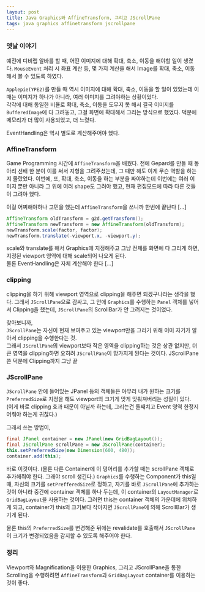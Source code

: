 ```yaml
---
layout: post
title: Java Graphics와 AffineTransform, 그리고 JScrollPane
tags: java graphics affinetransform jscrollpane
---
```


### 옛날 이야기 ###

예전에 디비랩 알바를 할 때, 어떤 이미지에 대해 확대, 축소, 이동을 해야할 일이 생겼다.
`MouseEvent` 처리 시 좌표 계산 등, 몇 가지 계산을 해서 Image를 확대, 축소, 이동해서 볼 수 있도록 하였다.

`Applepie(YPE2)`를 만들 때 역시 이미지에 대해 확대, 축소, 이동을 할 일이 있었는데 이 때는 이미지가 하나가 아니라, 여러 이미지를 그려야하는 상황이었다.  
각각에 대해 동일한 비율로 확대, 축소, 이동을 도무지 못 해서 결국 이미지를 `BufferedImage`에 다 그려놓고, 그걸 화면에 확대해서 그리는 방식으로 했었다.
덕분에 메모리가 더 많이 사용되었고, 더 느렸다.

EventHandling은 역시 별도로 계산해주어야 했다.

### AffineTransform ###

Game Programming 시간에 `AffineTransform`을 배웠다.
전에 Gepard를 만들 때 동아리 선배 한 분이 이를 써서 지형을 그려주셨는데, 그 때만 해도 이게 무슨 역할을 하는지 몰랐었다.
이번에, 또, 확대, 축소, 이동을 하는 부분을 짜야하는데 이번에는 여러 이미지 뿐만 아니라 그 위에 여러 shape도 그려야 했고, 현재 편집모드에 따라 다른 것들이 그려야 했다.

이걸 어찌해야하나 고민을 했는데 `AffineTransform`을 쓰니까 한번에 끝난다 [...]

```java
AffineTransform oldTransform = g2d.getTransform();
AffineTransform newTransform = new AffineTransform(oldTransform);
newTransform.scale(factor, factor);
newTransform.translate(-viewport.x, -viewport.y);
```

scale와 translate를 해서 Graphics에 지정해주고 그냥 전체를 화면에 다 그리게 하면, 지정된 viewport 영역에 대해 scale되어 나오게 된다.  
물론 EventHandling은 자체 계산해야 한다 [...]

### clipping ###

clipping을 하기 위해 viewport 영역으로 clipping을 해주면 되겠구나라는 생각을 했다.
그래서 `JScrollPane`으로 감싸고, 그 안에 `Graphics`를 수행하는 `Panel` 객체를 넣어서 Clipping을 했는데, `JScrollPane`의 ScrollBar가 안 그려지는 것이었다.

찾아보니까,  
`JScrollPane`는 자신이 현재 보여주고 있는 viewport만을 그리기 위해 이미 자기가 알아서 clipping을 수행한다는 것.  
그래서 `JScrollPane`의 viewport보다 작은 영역을 clipping하는 것은 상관 없지만, 더 큰 영역을 clipping하면 오히려 `JScrollPane`이 망가지게 된다는 것이다. JScrollPane 쓴 덕분에 Clipping까지 그냥 끝

### JScrollPane ###

`JScrollPane` 안에 들어있는 JPanel 등의 객체들은 아무리 내가 원하는 크기를 `PreferredSize`로 지정을 해도 viewport의 크기게 맞게 맞춰져버리는 성질이 있다. (이게 바로 clipping 효과 때문이 아닐까 하는데, 그리는건 둘째치고 Event 영역 한정지어줘야 하는게 귀찮다.)

그래서 쓰는 방법이,

```java
final JPanel container = new JPanel(new GridBagLayout());
final JScrollPane scrollPane = new JScrollPane(container);
this.setPreferredSize(new Dimension(600, 480));
container.add(this);
```

바로 이것이다. (물론 다른 Container에 이 덩어리를 추가할 때는 scrollPane 객체로 추가해줘야 한다. 그래야 scroll 생긴다.)
`Graphics`를 수행하는 Component가 this일 때, 자신의 크기를 `setPrefferedSize`로 정하고, 자기를 바로 `JScrollPane`에 추가하는 것이 아니라 중간에 container 객체를 하나 두는데, 이 container의 `LayoutManager`로 `GridBagLayout`을 사용하는 것이다.
그러면 this는 container 객체의 가운데에 위치하게 되고, container가 this의 크기보다 작아지면 `JScrollPane`에 의해 ScrollBar가 생기게 된다.

물론 this의 `PreferredSize`를 변경해준 뒤에는 revalidate를 호출해서 `JScrollPane`이 크기가 변경되었음을 감지할 수 있도록 해주어야 한다.

### 정리 ###

Viewport와 Magnification을 이용한 Graphics, 그리고 JScrollPane을 통한 Scrolling을 수행하려면 `AffineTransform`과 `GridBagLayout` container를 이용하는 것이 좋다.